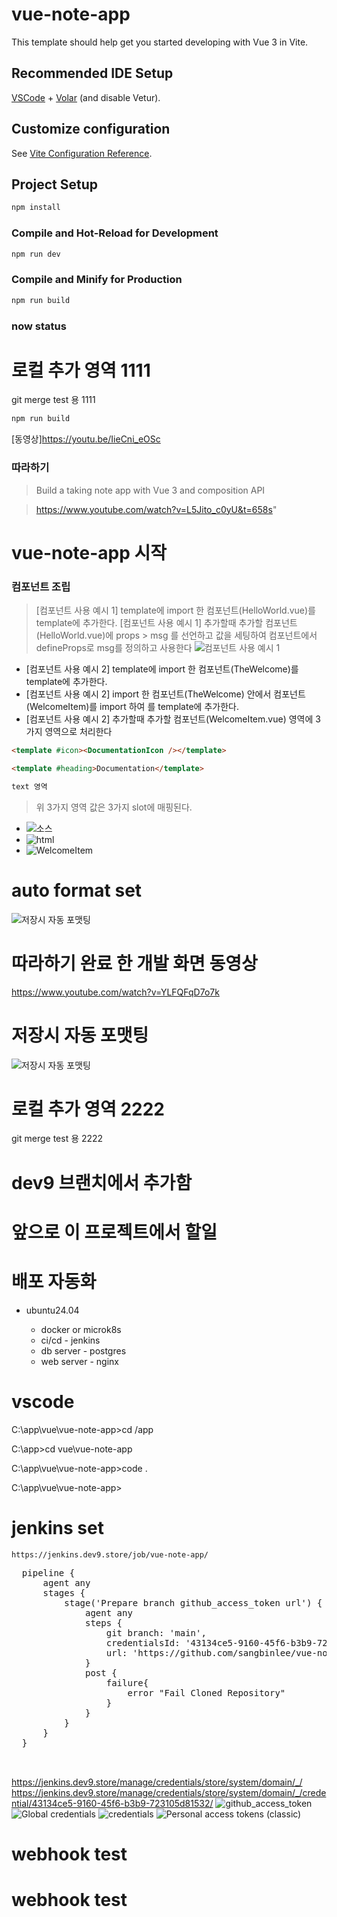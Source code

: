 # vue-note-app

This template should help get you started developing with Vue 3 in Vite.

## Recommended IDE Setup

[VSCode](https://code.visualstudio.com/) + [Volar](https://marketplace.visualstudio.com/items?itemName=Vue.volar) (and disable Vetur).

## Customize configuration

See [Vite Configuration Reference](https://vite.dev/config/).

## Project Setup

```sh
npm install
```

### Compile and Hot-Reload for Development

```sh
npm run dev
```

### Compile and Minify for Production

```sh
npm run build
```

### now status

# 로컬 추가 영역 1111

git merge test 용 1111

```sh
npm run build
```

[동영상]https://youtu.be/IieCni_eOSc

### 따라하기

> Build a taking note app with Vue 3 and composition API

> https://www.youtube.com/watch?v=L5Jito_c0yU&t=658s"

# vue-note-app 시작

### 컴포넌트 조립

> [컴포넌트 사용 예시 1] template에 import 한 컴포넌트(HelloWorld.vue)를 template에 추가한다.
> [컴포넌트 사용 예시 1] 추가할때 추가할 컴포넌트(HelloWorld.vue)에 props > msg 를 선언하고 값을 세팅하여 컴포넌트에서 defineProps로 msg를 정의하고 사용한다
> ![컴포넌트 사용 예시 1](image.png)

- [컴포넌트 사용 예시 2] template에 import 한 컴포넌트(TheWelcome)를 template에 추가한다.
- [컴포넌트 사용 예시 2] import 한 컴포넌트(TheWelcome) 안에서 컴포넌트(WelcomeItem)를 import 하여 를 template에 추가한다.
- [컴포넌트 사용 예시 2] 추가할때 추가할 컴포넌트(WelcomeItem.vue) 영역에 3가지 영역으로 처리한다

```html
<template #icon><DocumentationIcon /></template>

<template #heading>Documentation</template>

text 영역
```

> 위 3가지 영역 값은 3가지 slot에 매핑된다.

- ![소스](image-1.png)
- ![html](image-2.png)
- ![WelcomeItem](image-3.png)

# auto format set

![저장시 자동 포맷팅](image-4.png)

# 따라하기 완료 한 개발 화면 동영상

https://www.youtube.com/watch?v=YLFQFqD7o7k

# 저장시 자동 포맷팅

![저장시 자동 포맷팅](image-4.png)

# 로컬 추가 영역 2222

git merge test 용 2222

# dev9 브랜치에서 추가함

# 앞으로 이 프로젝트에서 할일

# 배포 자동화

- ubuntu24.04

  - docker or microk8s
  - ci/cd - jenkins
  - db server - postgres
  - web server - nginx

# vscode

C:\app\vue\vue-note-app>cd /app

C:\app>cd vue\vue-note-app

C:\app\vue\vue-note-app>code .

C:\app\vue\vue-note-app>

# jenkins set

    https://jenkins.dev9.store/job/vue-note-app/

  <pre>
  pipeline {
      agent any
      stages {
          stage('Prepare branch github_access_token url') {
              agent any
              steps {
                  git branch: 'main', 
                  credentialsId: '43134ce5-9160-45f6-b3b9-723105d81532', 
                  url: 'https://github.com/sangbinlee/vue-note-app.git'
              }
              post {
                  failure{
                      error "Fail Cloned Repository"
                  }
              }
          }
      }
  }    
  
  </pre>

https://jenkins.dev9.store/manage/credentials/store/system/domain/_/
https://jenkins.dev9.store/manage/credentials/store/system/domain/_/credential/43134ce5-9160-45f6-b3b9-723105d81532/
![github_access_token](image-5.png)
![Global credentials](image-6.png)
![credentials](image-7.png)
![Personal access tokens (classic)](image-8.png)

# webhook test

# webhook test
